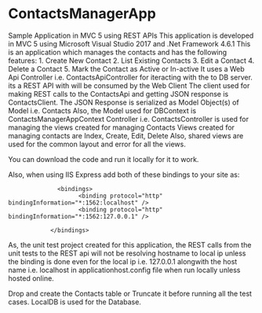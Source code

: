# ContactsManagerApp
Sample Application in MVC 5 using REST APIs
This application is developed in MVC 5 using Microsoft Visual Studio 2017 and .Net Framework 4.6.1
This is an application which manages the contacts and has the following features:
      1. Create New Contact
      2. List Existing Contacts
      3. Edit a Contact
      4. Delete a Contact
      5. Mark the Contact as Active or In-active
It uses a Web Api Controller i.e. ContactsApiController for iteracting with the to DB server. its a REST API with will be consumed by the Web Client
The client used for making REST calls to the ContactsApi and getting JSON response is ContactsClient. 
The JSON Response is serialized as Model Object(s) of Model i.e. Contacts
Also, the Model used for DBContext is ContactsManagerAppContext
Controller i.e. ContactsController is used for managing the views created for managing Contacts
Views created for managing contacts are Index, Create, Edit, Delete
Also, shared views are used for the common layout and error for all the views.

You can download the code and run it locally for it to work.

Also, when using IIS Express add both of these bindings to your site as:

                  <bindings>
                        <binding protocol="http" bindingInformation="*:1562:localhost" />
                        <binding protocol="http" bindingInformation="*:1562:127.0.0.1" />
                        
                </bindings>
                
As, the unit test project created for this application, the REST calls from the unit tests to the REST api will not be resolving hostname to local ip unless the binding is done even for the local ip i.e. 127.0.0.1 alongwith the host name i.e. localhost in applicationhost.config file when run locally unless hosted online.

Drop and create the Contacts table or Truncate it before running all the test cases.
LocalDB is used for the Database. 

